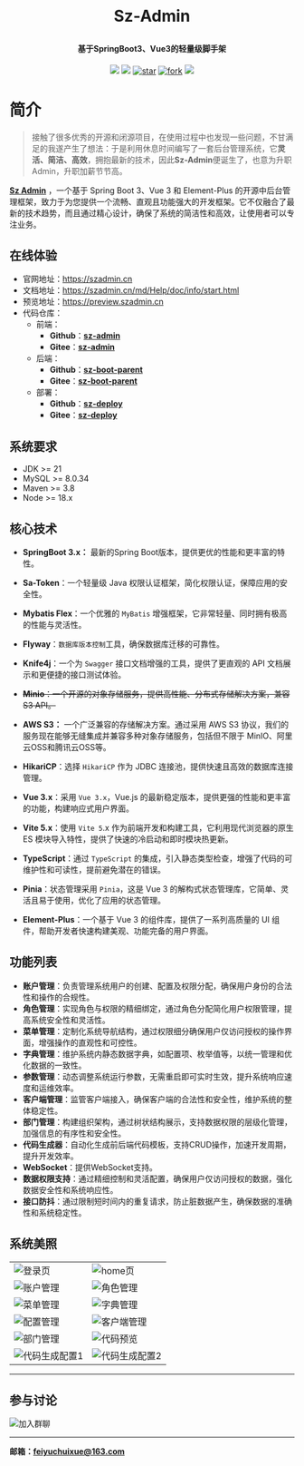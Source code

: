 <h1 align="center" style="margin: 30px 0 30px; font-weight: bold;">Sz-Admin</h1>
<h4 align="center">基于SpringBoot3、Vue3的轻量级脚手架</h4>
<p align="center">
<a href="https://github.com/feiyuchuixue/sz-boot-parent/stargazers"><img src="https://img.shields.io/github/stars/feiyuchuixue/sz-boot-parent?style=flat-square&logo=GitHub"></a>
<a href="https://github.com/feiyuchuixue/sz-boot-parent/network/members"><img src="https://img.shields.io/github/forks/feiyuchuixue/sz-boot-parent?style=flat-square&logo=GitHub"></a>
<a href='https://gitee.com/feiyuchuixue/sz-boot-parent/stargazers'><img src='https://gitee.com/feiyuchuixue/sz-boot-parent/badge/star.svg?theme=dark' alt='star'></img></a>
<a href='https://gitee.com/feiyuchuixue/sz-boot-parent/members'><img src='https://gitee.com/feiyuchuixue/sz-boot-parent/badge/fork.svg?theme=dark' alt='fork'></img></a>
<a href="https://github.com/feiyuchuixue/sz-boot-parent/blob/main/LICENSE"><img src="https://img.shields.io/badge/license-Apache_2.0-blue.svg"></a>
</p>

# 简介

> 接触了很多优秀的开源和闭源项目，在使用过程中也发现一些问题，不甘满足的我遂产生了想法：于是利用休息时间编写了一套后台管理系统，它**灵活、简洁、高效**，拥抱最新的技术，因此**Sz-Admin**便诞生了，也意为升职Admin，升职加薪节节高。

**[Sz Admin](https://szadmin.cn/)** ，一个基于 Spring Boot 3、Vue 3 和 Element-Plus 的开源中后台管理框架，致力于为您提供一个流畅、直观且功能强大的开发框架。它不仅融合了最新的技术趋势，而且通过精心设计，确保了系统的简洁性和高效，让使用者可以专注业务。

## 在线体验

- 官网地址：https://szadmin.cn
- 文档地址：https://szadmin.cn/md/Help/doc/info/start.html
- 预览地址：https://preview.szadmin.cn
- 代码仓库：
  - 前端：
    - **Github**：**[sz-admin](https://github.com/feiyuchuixue/sz-admin.git)**
    - **Gitee**：**[sz-admin](https://gitee.com/feiyuchuixue/sz-admin.git)**
  - 后端：
    - **Github**：**[sz-boot-parent](https://github.com/feiyuchuixue/sz-boot-parent.git)**
    - **Gitee**：**[sz-boot-parent](https://gitee.com/feiyuchuixue/sz-boot-parent.git)**
  - 部署：
    - **Github**：**[sz-deploy](https://github.com/feiyuchuixue/sz-deploy.git)**
    - **Gitee**：**[sz-deploy](https://gitee.com/feiyuchuixue/sz-deploy.git)**

## 系统要求

- JDK >= 21
- MySQL >= 8.0.34
- Maven >= 3.8
- Node >= 18.x

## 核心技术

- **SpringBoot 3.x：** 最新的Spring Boot版本，提供更优的性能和更丰富的特性。
- **Sa-Token**：一个轻量级 Java 权限认证框架，简化权限认证，保障应用的安全性。
- **Mybatis Flex**：一个优雅的 `MyBatis` 增强框架，它非常轻量、同时拥有极高的性能与灵活性。
- **Flyway**：`数据库版本控制`工具，确保数据库迁移的可靠性。
- **Knife4j**：一个为 `Swagger` 接口文档增强的工具，提供了更直观的 API 文档展示和更便捷的接口测试体验。
- ~~**Minio**：一个开源的对象存储服务，提供高性能、分布式存储解决方案，兼容 S3 API。~~
- **AWS S3：** 一个广泛兼容的存储解决方案。通过采用 AWS S3 协议，我们的服务现在能够无缝集成并兼容多种对象存储服务，包括但不限于 MinIO、阿里云OSS和腾讯云OSS等。
- **HikariCP**：选择 `HikariCP` 作为 JDBC 连接池，提供快速且高效的数据库连接管理。

- **Vue 3.x**：采用 `Vue 3.x`，Vue.js 的最新稳定版本，提供更强的性能和更丰富的功能，构建响应式用户界面。
- **Vite 5.x**：使用 `Vite 5`.x 作为前端开发和构建工具，它利用现代浏览器的原生 ES 模块导入特性，提供了快速的冷启动和即时模块热更新。
- **TypeScript**：通过 `TypeScript` 的集成，引入静态类型检查，增强了代码的可维护性和可读性，提前避免潜在的错误。
- **Pinia**：状态管理采用 `Pinia`，这是 Vue 3 的解构式状态管理库，它简单、灵活且易于使用，优化了应用的状态管理。
- **Element-Plus**：一个基于 Vue 3 的组件库，提供了一系列高质量的 UI 组件，帮助开发者快速构建美观、功能完备的用户界面。

## 功能列表

- **账户管理**：负责管理系统用户的创建、配置及权限分配，确保用户身份的合法性和操作的合规性。
- **角色管理**：实现角色与权限的精细绑定，通过角色分配简化用户权限管理，提高系统安全性和灵活性。
- **菜单管理**：定制化系统导航结构，通过权限细分确保用户仅访问授权的操作界面，增强操作的直观性和可控性。
- **字典管理**：维护系统内静态数据字典，如配置项、枚举值等，以统一管理和优化数据的一致性。
- **参数管理**：动态调整系统运行参数，无需重启即可实时生效，提升系统响应速度和运维效率。
- **客户端管理**：监管客户端接入，确保客户端的合法性和安全性，维护系统的整体稳定性。
- **部门管理**：构建组织架构，通过树状结构展示，支持数据权限的层级化管理，加强信息的有序性和安全性。
- **代码生成器**：自动化生成前后端代码模板，支持CRUD操作，加速开发周期，提升开发效率。
- **WebSocket**：提供WebSocket支持。
- **数据权限支持**：通过精细控制和灵活配置，确保用户仅访问授权的数据，强化数据安全性和系统响应性。
- **接口防抖**：通过限制短时间内的重复请求，防止脏数据产生，确保数据的准确性和系统稳定性。

## 系统美照

<table>
    <tr>
        <td><img alt="登录页" src="https://minioapi.szadmin.cn/public/img/login.webp"/></td>
        <td><img alt="home页" src="https://minioapi.szadmin.cn/public/img/home.webp"/></td>
    </tr>
    <tr>
        <td><img alt="账户管理" src="https://minioapi.szadmin.cn/public/img/account.webp"/></td>
        <td><img alt="角色管理" src="https://minioapi.szadmin.cn/public/img/role.webp"/></td>
    </tr>
    <tr>
        <td><img alt="菜单管理" src="https://minioapi.szadmin.cn/public/img/menu.webp"/></td>
        <td><img alt="字典管理" src="https://minioapi.szadmin.cn/public/img/dict.webp"/></td>
    </tr>
    <tr>
        <td><img alt="配置管理" src="https://minioapi.szadmin.cn/public/img/config.webp"/></td>
        <td><img alt="客户端管理" src="https://minioapi.szadmin.cn/public/img/client.webp"/></td>
    </tr>    
    <tr>
        <td><img alt="部门管理" src="https://minioapi.szadmin.cn/public/img/dept.webp"/></td>
        <td><img alt="代码预览" src="https://minioapi.szadmin.cn/public/img/gen-preview.webp"/></td>
    </tr>
    <tr>
        <td><img alt="代码生成配置1" src="https://minioapi.szadmin.cn/public/img/gen-editor.webp"/></td>
        <td><img alt="代码生成配置2" src="https://minioapi.szadmin.cn/public/img/gen-editor2.webp"/></td>
    </tr>
</table>

---

## 参与讨论

<img alt="加入群聊" src="https://minioapi.szadmin.cn/public/img/wechat.webp"/>

---

**邮箱：feiyuchuixue@163.com**
